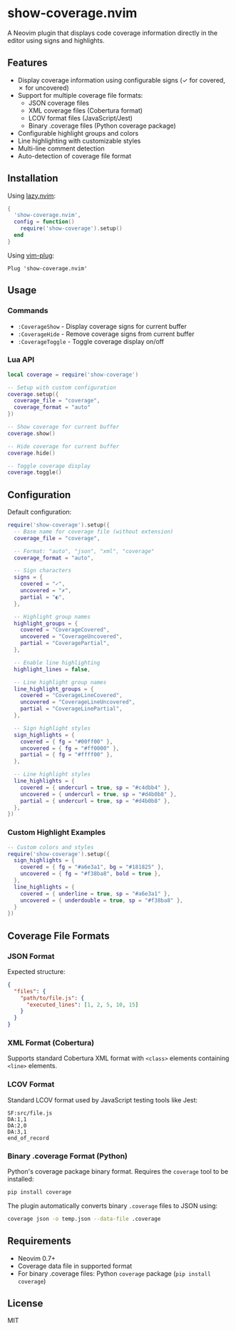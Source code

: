 # show-coverage.nvim

A Neovim plugin that displays code coverage information directly in the editor using signs and highlights.

## Features

- Display coverage information using configurable signs (✓ for covered, ✗ for uncovered)
- Support for multiple coverage file formats:
  - JSON coverage files
  - XML coverage files (Cobertura format)
  - LCOV format files (JavaScript/Jest)
  - Binary .coverage files (Python coverage package)
- Configurable highlight groups and colors
- Line highlighting with customizable styles
- Multi-line comment detection
- Auto-detection of coverage file format

## Installation

Using [lazy.nvim](https://github.com/folke/lazy.nvim):

```lua
{
  'show-coverage.nvim',
  config = function()
    require('show-coverage').setup()
  end
}
```

Using [vim-plug](https://github.com/junegunn/vim-plug):

```vim
Plug 'show-coverage.nvim'
```

## Usage

### Commands

- `:CoverageShow` - Display coverage signs for current buffer
- `:CoverageHide` - Remove coverage signs from current buffer
- `:CoverageToggle` - Toggle coverage display on/off

### Lua API

```lua
local coverage = require('show-coverage')

-- Setup with custom configuration
coverage.setup({
  coverage_file = "coverage",
  coverage_format = "auto"
})

-- Show coverage for current buffer
coverage.show()

-- Hide coverage for current buffer
coverage.hide()

-- Toggle coverage display
coverage.toggle()
```

## Configuration

Default configuration:

```lua
require('show-coverage').setup({
  -- Base name for coverage file (without extension)
  coverage_file = "coverage",

  -- Format: "auto", "json", "xml", "coverage"
  coverage_format = "auto",

  -- Sign characters
  signs = {
    covered = "✓",
    uncovered = "✗",
    partial = "◐",
  },

  -- Highlight group names
  highlight_groups = {
    covered = "CoverageCovered",
    uncovered = "CoverageUncovered",
    partial = "CoveragePartial",
  },

  -- Enable line highlighting
  highlight_lines = false,

  -- Line highlight group names
  line_highlight_groups = {
    covered = "CoverageLineCovered",
    uncovered = "CoverageLineUncovered",
    partial = "CoverageLinePartial",
  },

  -- Sign highlight styles
  sign_highlights = {
    covered = { fg = "#00ff00" },
    uncovered = { fg = "#ff0000" },
    partial = { fg = "#ffff00" },
  },

  -- Line highlight styles
  line_highlights = {
    covered = { undercurl = true, sp = "#c4dbb4" },
    uncovered = { undercurl = true, sp = "#d4b0b8" },
    partial = { undercurl = true, sp = "#d4b0b8" },
  },
})
```

### Custom Highlight Examples

```lua
-- Custom colors and styles
require('show-coverage').setup({
  sign_highlights = {
    covered = { fg = "#a6e3a1", bg = "#181825" },
    uncovered = { fg = "#f38ba8", bold = true },
  },
  line_highlights = {
    covered = { underline = true, sp = "#a6e3a1" },
    uncovered = { underdouble = true, sp = "#f38ba8" },
  }
})
```

## Coverage File Formats

### JSON Format

Expected structure:
```json
{
  "files": {
    "path/to/file.js": {
      "executed_lines": [1, 2, 5, 10, 15]
    }
  }
}
```

### XML Format (Cobertura)

Supports standard Cobertura XML format with `<class>` elements containing `<line>` elements.

### LCOV Format

Standard LCOV format used by JavaScript testing tools like Jest:
```
SF:src/file.js
DA:1,1
DA:2,0
DA:3,1
end_of_record
```

### Binary .coverage Format (Python)

Python's coverage package binary format. Requires the `coverage` tool to be installed:

```bash
pip install coverage
```

The plugin automatically converts binary `.coverage` files to JSON using:
```bash
coverage json -o temp.json --data-file .coverage
```

## Requirements

- Neovim 0.7+
- Coverage data file in supported format
- For binary .coverage files: Python `coverage` package (`pip install coverage`)

## License

MIT
